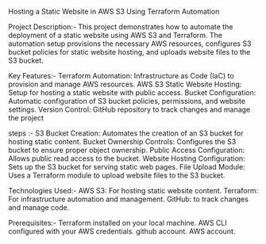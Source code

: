 Hosting a Static Website in AWS S3 Using Terraform Automation

Project Description:-
This project demonstrates how to automate the deployment of a static website using AWS S3 and Terraform. The automation setup provisions the necessary AWS resources, configures S3 bucket policies for static website hosting, and uploads website files to the S3 bucket.

Key Features:-
Terraform Automation: Infrastructure as Code (IaC) to provision and manage AWS resources.
AWS S3 Static Website Hosting: Setup for hosting a static website with public access.
Bucket Configuration: Automatic configuration of S3 bucket policies, permissions, and website settings.
Version Control: GitHub repository to track changes and manage the project

steps :-
S3 Bucket Creation: Automates the creation of an S3 bucket for hosting static content.
Bucket Ownership Controls: Configures the S3 bucket to ensure proper object ownership.
Public Access Configuration: Allows public read access to the bucket.
Website Hosting Configuration: Sets up the S3 bucket for serving static web pages.
File Upload Module: Uses a Terraform module to upload website files to the S3 bucket.

Technologies Used:-
AWS S3: For hosting static website content.
Terraform: For infrastructure automation and management.
GitHub: to track changes and manage code.

Prerequisites:-
Terraform installed on your local machine.
AWS CLI configured with your AWS credentials.
github account.
AWS account.
